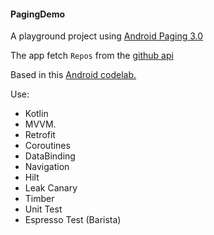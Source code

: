 #### PagingDemo

A playground project using [Android Paging 3.0](https://developer.android.com/topic/libraries/architecture/paging/v3-overview)

The app fetch `Repos` from the [github api](https://api.github.com/)

Based in this [Android codelab.](https://developer.android.com/codelabs/android-paging#0)

Use:
- Kotlin
- MVVM.
- Retrofit
- Coroutines
- DataBinding
- Navigation
- Hilt
- Leak Canary
- Timber
- Unit Test
- Espresso Test (Barista)
